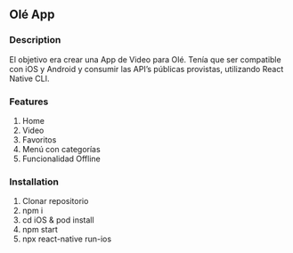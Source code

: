 ## Olé App

### Description

El objetivo era crear una App de Video para Olé.
Tenía que ser compatible con iOS y Android y consumir las API’s públicas provistas, utilizando React Native CLI.

### Features

1. Home
2. Video
3. Favoritos
4. Menú con categorías
5. Funcionalidad Offline

### Installation

1. Clonar repositorio
2. npm i
3. cd iOS & pod install
4. npm start
5. npx react-native run-ios
